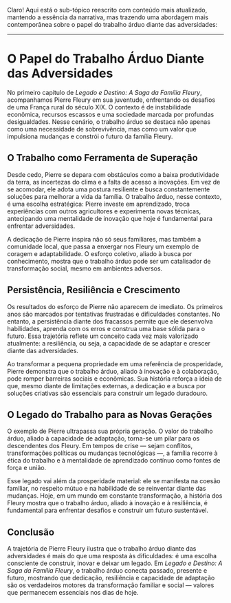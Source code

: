 Claro! Aqui está o sub-tópico reescrito com conteúdo mais atualizado, mantendo a essência da narrativa, mas trazendo uma abordagem mais contemporânea sobre o papel do trabalho árduo diante das adversidades:

---

# O Papel do Trabalho Árduo Diante das Adversidades

No primeiro capítulo de *Legado e Destino: A Saga da Família Fleury*, acompanhamos Pierre Fleury em sua juventude, enfrentando os desafios de uma França rural do século XIX. O contexto é de instabilidade econômica, recursos escassos e uma sociedade marcada por profundas desigualdades. Nesse cenário, o trabalho árduo se destaca não apenas como uma necessidade de sobrevivência, mas como um valor que impulsiona mudanças e constrói o futuro da família Fleury.

## O Trabalho como Ferramenta de Superação

Desde cedo, Pierre se depara com obstáculos como a baixa produtividade da terra, as incertezas do clima e a falta de acesso a inovações. Em vez de se acomodar, ele adota uma postura resiliente e busca constantemente soluções para melhorar a vida da família. O trabalho árduo, nesse contexto, é uma escolha estratégica: Pierre investe em aprendizado, troca experiências com outros agricultores e experimenta novas técnicas, antecipando uma mentalidade de inovação que hoje é fundamental para enfrentar adversidades.

A dedicação de Pierre inspira não só seus familiares, mas também a comunidade local, que passa a enxergar nos Fleury um exemplo de coragem e adaptabilidade. O esforço coletivo, aliado à busca por conhecimento, mostra que o trabalho árduo pode ser um catalisador de transformação social, mesmo em ambientes adversos.

## Persistência, Resiliência e Crescimento

Os resultados do esforço de Pierre não aparecem de imediato. Os primeiros anos são marcados por tentativas frustradas e dificuldades constantes. No entanto, a persistência diante dos fracassos permite que ele desenvolva habilidades, aprenda com os erros e construa uma base sólida para o futuro. Essa trajetória reflete um conceito cada vez mais valorizado atualmente: a resiliência, ou seja, a capacidade de se adaptar e crescer diante das adversidades.

Ao transformar a pequena propriedade em uma referência de prosperidade, Pierre demonstra que o trabalho árduo, aliado à inovação e à colaboração, pode romper barreiras sociais e econômicas. Sua história reforça a ideia de que, mesmo diante de limitações externas, a dedicação e a busca por soluções criativas são essenciais para construir um legado duradouro.

## O Legado do Trabalho para as Novas Gerações

O exemplo de Pierre ultrapassa sua própria geração. O valor do trabalho árduo, aliado à capacidade de adaptação, torna-se um pilar para os descendentes dos Fleury. Em tempos de crise — sejam conflitos, transformações políticas ou mudanças tecnológicas —, a família recorre à ética do trabalho e à mentalidade de aprendizado contínuo como fontes de força e união.

Esse legado vai além da prosperidade material: ele se manifesta na coesão familiar, no respeito mútuo e na habilidade de se reinventar diante das mudanças. Hoje, em um mundo em constante transformação, a história dos Fleury mostra que o trabalho árduo, aliado à inovação e à resiliência, é fundamental para enfrentar desafios e construir um futuro sustentável.

## Conclusão

A trajetória de Pierre Fleury ilustra que o trabalho árduo diante das adversidades é mais do que uma resposta às dificuldades: é uma escolha consciente de construir, inovar e deixar um legado. Em *Legado e Destino: A Saga da Família Fleury*, o trabalho árduo conecta passado, presente e futuro, mostrando que dedicação, resiliência e capacidade de adaptação são os verdadeiros motores da transformação familiar e social — valores que permanecem essenciais nos dias de hoje.